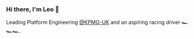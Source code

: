 ### Hi there, I'm Leo 👋

Leading Platform Engineering [@KPMG-UK](https://github.com/KPMG-UK) and an aspiring racing driver :racing_car::racing_car::racing_car:.
